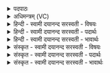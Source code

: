<details><summary>पदपाठः</summary>

होता॑। य॒क्ष॒त्। सु॒रेत॑स॒मिति॑ सु॒ऽरेत॑सम्। ऋ॒ष॒भम्। नर्या॑पस॒मिति॒ नर्य॑ऽअपसम्। त्वष्टा॑रम्। इन्द्र॑म्। अ॒श्विना॑। भि॒षज॑म्। न। सर॑स्वतीम्। ओजः॑। न। जू॒तिः। इ॒न्द्रि॒यम्। वृकः॑। न। र॒भ॒सः। भि॒षक्। यशः॑ सुर॑या। भे॒ष॒जम्। श्रि॒या। न। मास॑रम्। पयः॑। सोमः॑। प॒रि॒स्रुतेति॑ परि॒ऽस्रुता॑। घृ॒तम्। मधु॑। व्यन्तु॑। आज्य॑स्य। होतः॑। यज॑। ३८।
</details>

<details><summary>अधिमन्त्रम् (VC)</summary>

- अश्व्यादयो देवताः
- स्वस्त्यात्रेय ऋषिः
- भुरिक्कृतिः
- निषादः
</details>

<details><summary>हिन्दी - स्वामी दयानन्द सरस्वती  - विषयः</summary>

फिर उसी विषय को अगले मन्त्र में कहा है ॥
</details>

<details><summary>हिन्दी - स्वामी दयानन्द सरस्वती  - पदार्थः</summary>

पदार्थान्वयभाषाः -  हे (होतः) लेने हारे जैसे (होता) ग्रहण करनेवाला (सुरेतसम्) अच्छे पराक्रमी (ऋषभम्) बैल और (नर्यापसम्) मनुष्यों में अच्छे कर्म करने तथा (त्वष्टारम्) दुःख काटनेवाले (इन्द्रम्) परमैश्वर्ययुक्त जन को (अश्विना) वायु और बिजुली वा (भिषजम्) उत्तम वैद्य के (न) समान (सरस्वतीम्) बहुत विज्ञानयुक्त वाणी को (ओजः) बल के (न) समान (यक्षत्) प्राप्त करे (भिषक्) वैद्य (वृकः) वज्र के (न) समान (जूतिः) वेग (इन्द्रियम्) मन (रभसः) वेग (यशः) धन वा अन्न को (सुरया) जल से (भेषजम्) औषध को (श्रिया) धन के (न) समान क्रिया से (मासरम्) अच्छे पके हुए अन्न को प्राप्त करें, वैसे (परिस्रुता) सब ओर से प्राप्त पुरुषार्थ से (पयः) पीने योग्य रस और (सोमः) ऐश्वर्य (घृतम्) घी और (मधु) सहत (व्यन्तु) प्राप्त होवें, उनके साथ वर्त्तमान तू (आज्यस्य) घी का (यज) हवन कर ॥३८ ॥
</details>

<details><summary>हिन्दी - स्वामी दयानन्द सरस्वती  - भावार्थः</summary>

भावार्थभाषाः -  इस मन्त्र में उपमा और वाचकलुप्तोपमालङ्कार हैं। जैसे विद्वान् लोग ब्रह्मचर्य, धर्म के आचरण, विद्या और सत्संगति आदि से सब सुख को प्राप्त होते हैं, वैसे मनुष्यों को चाहिये कि पुरुषार्थ से लक्ष्मी को प्राप्त होवें ॥३८ ॥
</details>

<details><summary>संस्कृत - स्वामी दयानन्द सरस्वती  - विषयः</summary>

पुनस्तमेव विषयमाह ॥
</details>

<details><summary>संस्कृत - स्वामी दयानन्द सरस्वती  - पदार्थः</summary>

पदार्थान्वयभाषाः -  हे होतस्त्वं यथा होता सुरेतसमृषभं नर्यापसं त्वष्टारमिन्द्रमश्विना भिषजं न सरस्वतीमोजो न यक्षद् भिषग् वृको न जूतिरिन्द्रियं रभसो यशः सुरया भेषजं श्रिया न क्रियया मासरं यक्षत्तया परिस्रुता पयः सोमो घृतं मधु च व्यन्तु तैः सह वर्त्तमानस्त्वमाज्यस्य यज ॥३८ ॥
</details>

<details><summary>संस्कृत - स्वामी दयानन्द सरस्वती  - भावार्थः</summary>

भावार्थभाषाः -  अत्रोपमावाचकलुप्तोपमालङ्कारौ। यथा विद्वांसो ब्रह्मचर्येण धर्माचरणेन विद्यया सत्सङ्गादिना चाऽखिलं सुखं प्राप्नुवन्ति, तथा मनुष्यैः पुरुषार्थेन लक्ष्मी प्राप्तव्या ॥३८ ॥
</details>
